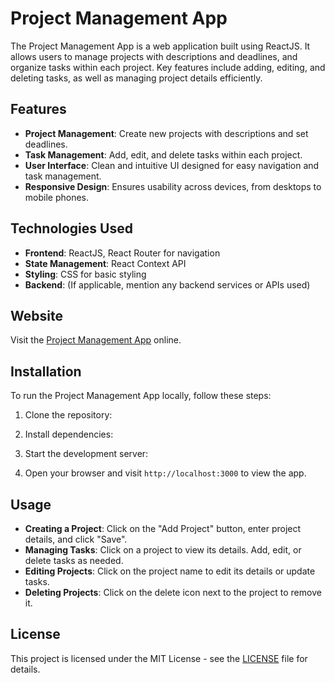 # Project Management App

The Project Management App is a web application built using ReactJS. It allows users to manage projects with descriptions and deadlines, and organize tasks within each project. Key features include adding, editing, and deleting tasks, as well as managing project details efficiently.

## Features

- **Project Management**: Create new projects with descriptions and set deadlines.
- **Task Management**: Add, edit, and delete tasks within each project.
- **User Interface**: Clean and intuitive UI designed for easy navigation and task management.
- **Responsive Design**: Ensures usability across devices, from desktops to mobile phones.

## Technologies Used

- **Frontend**: ReactJS, React Router for navigation
- **State Management**: React Context API
- **Styling**: CSS for basic styling
- **Backend**: (If applicable, mention any backend services or APIs used)

## Website

Visit the [Project Management App](https://project-manager-715.netlify.app/) online.

## Installation

To run the Project Management App locally, follow these steps:

1. Clone the repository:

2. Install dependencies:

3. Start the development server:

4. Open your browser and visit `http://localhost:3000` to view the app.

## Usage

- **Creating a Project**: Click on the "Add Project" button, enter project details, and click "Save".
- **Managing Tasks**: Click on a project to view its details. Add, edit, or delete tasks as needed.
- **Editing Projects**: Click on the project name to edit its details or update tasks.
- **Deleting Projects**: Click on the delete icon next to the project to remove it.


## License

This project is licensed under the MIT License - see the [LICENSE](./LICENSE) file for details.
